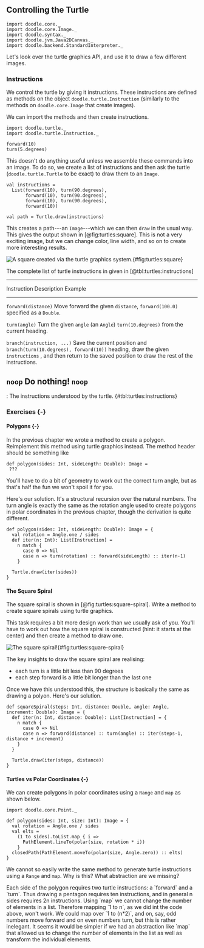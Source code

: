 ## Controlling the Turtle

```tut:invisible
import doodle.core._
import doodle.core.Image._
import doodle.syntax._
import doodle.jvm.Java2DCanvas._
import doodle.backend.StandardInterpreter._
```

Let's look over the turtle graphics API, and use it to draw a few different images.


### Instructions

We control the turtle by giving it instructions. 
These instructions are defined as methods on the object `doodle.turtle.Instruction` (similarly to the methods on `doodle.core.Image` that create images).

We can import the methods and then create instructions.

```tut:silent:book
import doodle.turtle._
import doodle.turtle.Instruction._
```
```tut:book
forward(10)
turn(5.degrees)
```

This doesn't do anything useful unless we assemble these commands into an image. 
To do so, we create a list of instructions and then ask the turtle (`doodle.turtle.Turtle` to be exact) to draw them to an `Image`.

```tut:silent:book
val instructions = 
  List(forward(10), turn(90.degrees), 
       forward(10), turn(90.degrees), 
       forward(10), turn(90.degrees), 
       forward(10))

val path = Turtle.draw(instructions)
```

This creates a path---an `Image`---which we can then `draw` in the usual way.
This gives the output shown in [@fig:turtles:square]. 
This is not a very exciting image, but we can change color, line width, and so on to create more interesting results.

![A square created via the turtle graphics system.](src/pages/turtles/square.pdf+svg){#fig:turtles:square}

The complete list of turtle instructions in given in [@tbl:turtles:instructions]

---------------------------------------------------------------------------------------------
Instruction                Description                         Example
-------------------------- ----------------------------------- --------------------------------
`forward(distance)`        Move forward the given `distance`,  `forward(100.0)`
                           specified as a `Double`.

`turn(angle)`              Turn the given `angle` (an `Angle`) `turn(10.degrees)`
                           from the current heading.

`branch(instruction, ...)` Save the current position and       `branch(turn(10.degrees), forward(10))`
                           heading, draw the given
                           `instructions` , and then return to
                           the saved position to draw the rest
                           of the instructions.
                                  
`noop`                     Do nothing!                         `noop`
---------------------------------------------------------------------------------------------

: The instructions understood by the turtle. {#tbl:turtles:instructions}

### Exercises {-}

#### Polygons {-}

In the previous chapter we wrote a method to create a polygon. Reimplement this method using turtle graphics instead. The method header should be something like

```tut:silent:book
def polygon(sides: Int, sideLength: Double): Image =
 ???
```

You'll have to do a bit of geometry to work out the correct turn angle, but as that's half the fun we won't spoil it for you.

<div class="solution">
Here's our solution. It's a structural recursion over the natural numbers. The turn angle is exactly the same as the rotation angle used to create polygons in polar coordinates in the previous chapter, though the derivation is quite different.

```tut:silent:book
def polygon(sides: Int, sideLength: Double): Image = {
  val rotation = Angle.one / sides
  def iter(n: Int): List[Instruction] =
    n match {
      case 0 => Nil
      case n => turn(rotation) :: forward(sideLength) :: iter(n-1)
    }

  Turtle.draw(iter(sides))
}
```
</div>


#### The Square Spiral

The square spiral is shown in [@fig:turtles:square-spiral]. Write a method to create square spirals using turtle graphics.

This task requires a bit more design work than we usually ask of you. You'll have to work out how the square spiral is constructed (hint: it starts at the center) and then create a method to draw one.

![The square spiral!](src/pages/turtles/square-spiral.pdf+svg){#fig:turtles:square-spiral}

<div class="solution">
The key insights to draw the square spiral are realising:

- each turn is a little bit less than 90 degrees
- each step forward is a little bit longer than the last one

Once we have this understood this, the structure is basically the same as drawing a polyon. Here's our solution.

```tut:book
def squareSpiral(steps: Int, distance: Double, angle: Angle, increment: Double): Image = {
  def iter(n: Int, distance: Double): List[Instruction] = {
    n match {
      case 0 => Nil
      case n => forward(distance) :: turn(angle) :: iter(steps-1, distance + increment)
    }
  }

  Turtle.draw(iter(steps, distance))
}
```
</div>

#### Turtles vs Polar Coordinates {-}

We can create polygons in polar coordinates using a `Range` and `map` as shown below.

```tut:silent:book
import doodle.core.Point._

def polygon(sides: Int, size: Int): Image = {
  val rotation = Angle.one / sides
  val elts =
    (1 to sides).toList.map { i =>
      PathElement.lineTo(polar(size, rotation * i))
    }
  closedPath(PathElement.moveTo(polar(size, Angle.zero)) :: elts)
}
```

We cannot so easily write the same method to generate turtle instructions using a `Range` and `map`. Why is this? What abstraction are we missing?

<div class="solution">
Each side of the polygon requires two turtle instructions: a `forward` and a `turn`. Thus drawing a pentagon requires ten instructions, and in general n sides requires 2n instructions.
Using `map` we cannot change the number of elements in a list. Therefore mapping `1 to n`, as we did int the code above, won't work. We could map over `1 to (n*2)`, and on, say, odd numbers move forward and on even numbers turn, but this is rather inelegant. It seems it would be simpler if we had an abstraction like `map` that allowed us to change the number of elements in the list as well as transform the individual elements.
</div>
